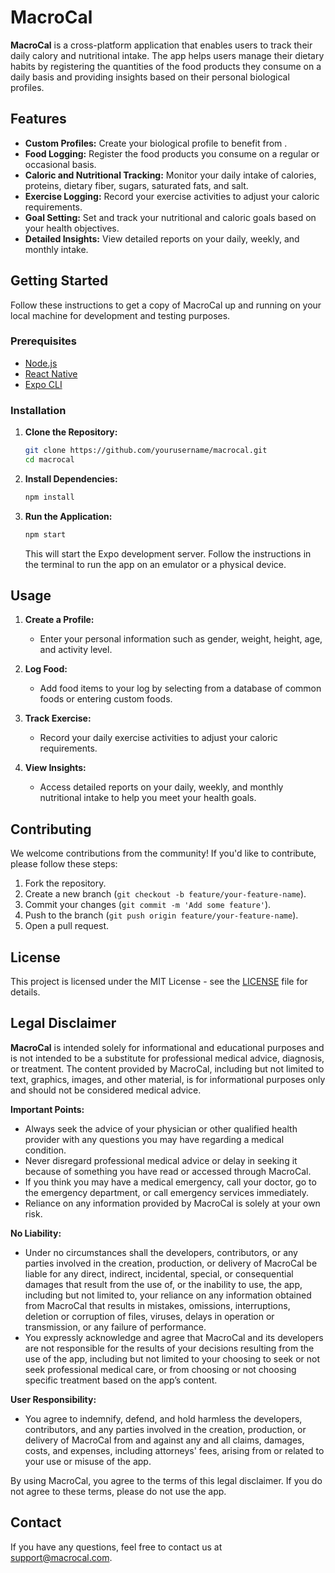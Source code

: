 # MacroCal

**MacroCal** is a cross-platform application that enables users to track their daily calory and nutritional intake. The app helps users manage their dietary habits by registering the quantities of the food products they consume on a daily basis and providing insights based on their personal biological profiles.

## Features

- **Custom Profiles:** Create your biological profile to benefit from .
- **Food Logging:** Register the food products you consume on a regular or occasional basis.
- **Caloric and Nutritional Tracking:** Monitor your daily intake of calories, proteins, dietary fiber, sugars, saturated fats, and salt.
- **Exercise Logging:** Record your exercise activities to adjust your caloric requirements.
- **Goal Setting:** Set and track your nutritional and caloric goals based on your health objectives.
- **Detailed Insights:** View detailed reports on your daily, weekly, and monthly intake.

## Getting Started

Follow these instructions to get a copy of MacroCal up and running on your local machine for development and testing purposes.

### Prerequisites

- [Node.js](https://nodejs.org/)
- [React Native](https://reactnative.dev/)
- [Expo CLI](https://docs.expo.dev/get-started/installation/)

### Installation

1. **Clone the Repository:**
    ```bash
    git clone https://github.com/yourusername/macrocal.git
    cd macrocal
    ```

2. **Install Dependencies:**
    ```bash
    npm install
    ```

3. **Run the Application:**
    ```bash
    npm start
    ```

    This will start the Expo development server. Follow the instructions in the terminal to run the app on an emulator or a physical device.

## Usage

1. **Create a Profile:**
    - Enter your personal information such as gender, weight, height, age, and activity level.
  
2. **Log Food:**
    - Add food items to your log by selecting from a database of common foods or entering custom foods.
  
3. **Track Exercise:**
    - Record your daily exercise activities to adjust your caloric requirements.

4. **View Insights:**
    - Access detailed reports on your daily, weekly, and monthly nutritional intake to help you meet your health goals.

## Contributing

We welcome contributions from the community! If you'd like to contribute, please follow these steps:

1. Fork the repository.
2. Create a new branch (`git checkout -b feature/your-feature-name`).
3. Commit your changes (`git commit -m 'Add some feature'`).
4. Push to the branch (`git push origin feature/your-feature-name`).
5. Open a pull request.

## License

This project is licensed under the MIT License - see the [LICENSE](LICENSE) file for details.

## Legal Disclaimer

**MacroCal** is intended solely for informational and educational purposes and is not intended to be a substitute for professional medical advice, diagnosis, or treatment. The content provided by MacroCal, including but not limited to text, graphics, images, and other material, is for informational purposes only and should not be considered medical advice.

**Important Points:**
- Always seek the advice of your physician or other qualified health provider with any questions you may have regarding a medical condition.
- Never disregard professional medical advice or delay in seeking it because of something you have read or accessed through MacroCal.
- If you think you may have a medical emergency, call your doctor, go to the emergency department, or call emergency services immediately.
- Reliance on any information provided by MacroCal is solely at your own risk.

**No Liability:**
- Under no circumstances shall the developers, contributors, or any parties involved in the creation, production, or delivery of MacroCal be liable for any direct, indirect, incidental, special, or consequential damages that result from the use of, or the inability to use, the app, including but not limited to, your reliance on any information obtained from MacroCal that results in mistakes, omissions, interruptions, deletion or corruption of files, viruses, delays in operation or transmission, or any failure of performance.
- You expressly acknowledge and agree that MacroCal and its developers are not responsible for the results of your decisions resulting from the use of the app, including but not limited to your choosing to seek or not seek professional medical care, or from choosing or not choosing specific treatment based on the app’s content.

**User Responsibility:**
- You agree to indemnify, defend, and hold harmless the developers, contributors, and any parties involved in the creation, production, or delivery of MacroCal from and against any and all claims, damages, costs, and expenses, including attorneys' fees, arising from or related to your use or misuse of the app.

By using MacroCal, you agree to the terms of this legal disclaimer. If you do not agree to these terms, please do not use the app.

## Contact

If you have any questions, feel free to contact us at support@macrocal.com.
